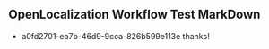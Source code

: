 ## OpenLocalization Workflow Test MarkDown
* a0fd2701-ea7b-46d9-9cca-826b599e113e thanks!

<!--HONumber=Jul16_HO2-->


